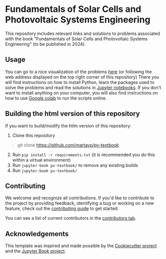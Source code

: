 # Fundamentals of Solar Cells and Photovoltaic Systems Engineering 

This repository includes relevant links and solutions to problems associated with the book "Fundamentals of Solar Cells and Photovoltaic Systems Engineering" (to be published in 2024).

## Usage

You can go to a nice visualization of the problems [here](https://martavp.github.io/pvbook/intro.html) (or following the web address displayed on the top right corner of this repository)
There you will find instructions on how to install Python, learn the packages used to solve the problems and read the solutions in [Jupyter notebooks](https://jupyter.org/). 
If you don't want to install anything on your computer, you will also find instructions on how to use [Google colab](https://colab.google/) to run the scripts online. 


## Building the html version of this repository
If you want to build/modify the htlm version of this repository:

1. Clone this repository
> git clone https://github.com/martavp/pv-textbook
2. Run `pip install -r requirements.txt` (it is recommended you do this within a virtual environment)
3. Run `jupyter-book pv-textbook/` to remove any existing builds
4. Run `jupyter-book pv-textbook/`



## Contributing

We welcome and recognize all contributions. If you'd like to contribute to the project by providing feedback, identifying a bug or working on a new feature, check out the [contributing guide](CONTRIBUTING.md) to get started.

You can see a list of current contributors in the [contributors tab](https://github.com/martavp/pvbook/graphs/contributors).

## Acknowledgements

This template was inspired and made possible by the [Cookiecutter project](https://github.com/cookiecutter/cookiecutter) and the [Jupyter Book project](https://github.com/executablebooks/jupyter-book).